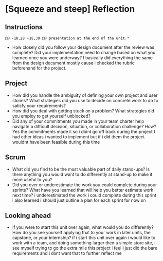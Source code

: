 # [Squeeze and steep] Reflection

## Instructions

	@@ -18,28 +18,30 @@ presentation at the end of the unit.*

* How closely did you follow your design document after the review was complete?
Did your implementation need to change based on what you learned once you were
underway? I basically did everything the same from the design document mostly cause i checked the rubric beforehand for the project.

## Project

* How did you handle the ambiguity of defining your own project and user
  stories? What strategies did you use to decide on concrete work to do to
  satisfy your requirements?
* How did you deal with getting stuck on a problem? What strategies did you
  employ to get yourself unblocked? 
* Did any of your commitments you made in your team charter help navigate a
  difficult decision, situation, or collaboration challenge? How? Yes the commitments made it so i didnt go off track during the project
  I had other ideas i wanted to implement but if i did them the project wouldnt have been feasible during this time

## Scrum

* What did you find to be the most valuable part of daily stand-ups? Is there
  anything you would want to do differently at stand-up to make it more useful
  to you?
* Did you over or underestimate the work you could complete during your sprints?
  What have you learned that will help you better estimate work next time? i underestimated the work i could complete during this sprint i also learned i should just outline a plan for each sprint for now on

## Looking ahead

* If you were to start this unit over again, what would you do differently? How
  do you see yourself applying that to your work in later units, the capstone,
  or your internship? if i start this unit over again i would like to work with a team, and doing something larger then a simple store site, i see myself trying
  to go the extra mile this project i feel i just did the bare requirements and i dont want that to further reflect me
